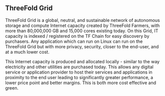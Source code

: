 ## ThreeFold Grid

ThreeFold Grid is a global, neutral, and sustainable network of autonomous storage and compute Internet capacity created by ThreeFold Farmers, with more than 80,000,000 GB and 15,000 cores existing today. On this Grid, IT capacity is indexed / registered on the TF Chain for easy discovery by purchasers. Any application which can run on Linux can run on the ThreeFold Grid but with more privacy, security, closer to the end-user, and at a much lower cost.

This Internet capacity is produced and allocated locally - similar to the way electricity and other utilities are purchased today. This allows any digital service or application provider to host their services and applications in proximity to the end user leading to significantly greater performance, a lower price point and better margins. This is both more cost effective and green.